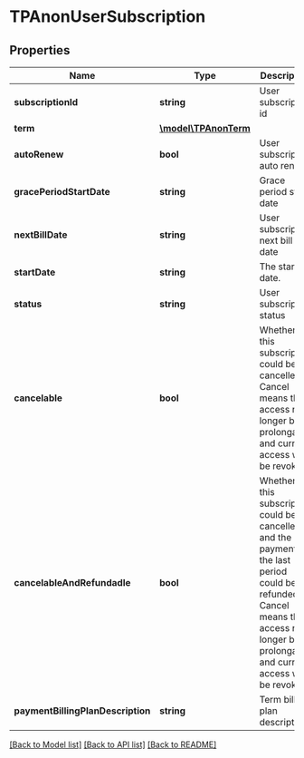 # TPAnonUserSubscription

## Properties
Name | Type | Description | Notes
------------ | ------------- | ------------- | -------------
**subscriptionId** | **string** | User subscription id | 
**term** | [**\model\TPAnonTerm**](TPAnonTerm.md) |  | 
**autoRenew** | **bool** | User subscription auto renew | 
**gracePeriodStartDate** | **string** | Grace period start date | 
**nextBillDate** | **string** | User subscription next bill date | 
**startDate** | **string** | The start date. | 
**status** | **string** | User subscription status | 
**cancelable** | **bool** | Whether this subscription could be cancelled. Cancel means that access no longer be prolongated and current access will be revoked | 
**cancelableAndRefundadle** | **bool** | Whether this subscription could be cancelled and the payment for the last period could be refunded. Cancel means that access no longer be prolongated and current access will be revoked | 
**paymentBillingPlanDescription** | **string** | Term billing plan description | 

[[Back to Model list]](../README.md#documentation-for-models) [[Back to API list]](../README.md#documentation-for-api-endpoints) [[Back to README]](../README.md)



